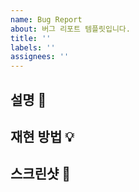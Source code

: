 ```yaml
---
name: Bug Report
about: 버그 리포트 템플릿입니다.
title: ''
labels: ''
assignees: ''
---
```


## 설명 🐞

<!--
- 버그에 대한 설명
-->

## 재현 방법 💡

<!--
1.
2.
3.
-->

## 스크린샷 📸

<!--
스크린샷을 추가해 주세요.
-->
